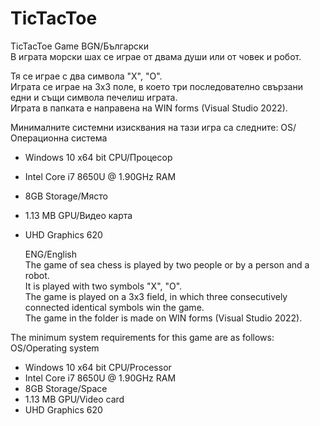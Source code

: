 # TicTacToe
TicTacToe Game
BGN/Български<br>
В играта морски шах се играе от двама души или от човек и робот.

Тя се играе с два символа "Х", "О".<br>
Играта се играе на 3х3 поле, в което три последователно свързани едни и същи символа печелиш играта.<br>
Играта в папката е направена на WIN forms (Visual Studio 2022).<br>

Минималните системни изисквания на тази игра са следните:
OS/Операционна система 
* Windows 10 x64 bit
CPU/Процесор
* Intel Core i7 8650U @ 1.90GHz
RAM
* 8GB
Storage/Място
* 1.13 MB
GPU/Видео карта
* UHD Graphics 620

  ENG/English<br>
The game of sea chess is played by two people or by a person and a robot.<br>
It is played with two symbols "X", "O".<br>
The game is played on a 3x3 field, in which three consecutively connected identical symbols win the game.<br>
The game in the folder is made on WIN forms (Visual Studio 2022).<br>

The minimum system requirements for this game are as follows:
OS/Operating system
* Windows 10 x64 bit
CPU/Processor
* Intel Core i7 8650U @ 1.90GHz
RAM
* 8GB
Storage/Space
* 1.13 MB
GPU/Video card
* UHD Graphics 620
